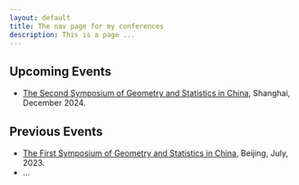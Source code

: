 ```yaml
---
layout: default
title: The nav page for my conferences 
description: This is a page ...
---
```


## Upcoming Events
 - [The Second Symposium of Geometry and Statistics in China](./iccm-satellite-24), Shanghai, December 2024.

## Previous Events 
 - [The First Symposium of Geometry and Statistics in China](./bimsa-satellite-23), Beijing, July, 2023.
 - ...
